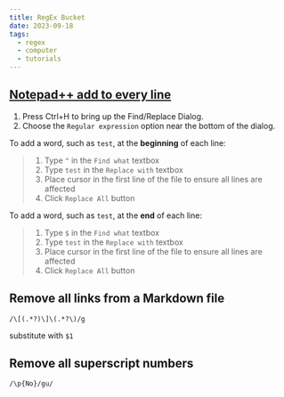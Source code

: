 ```yaml
---
title: RegEx Bucket
date: 2023-09-18
tags:
  - regex
  - computer
  - tutorials
---
```

## [Notepad++ add to every line](https://stackoverflow.com/questions/11003761/notepad-add-to-every-line)
1. Press Ctrl+H to bring up the Find/Replace Dialog.
2. Choose the `Regular expression` option near the bottom of the dialog.

To add a word, such as `test`, at the **beginning** of each line:

> 1. Type `^` in the `Find what` textbox
> 2. Type `test` in the `Replace with` textbox
> 3. Place cursor in the first line of the file to ensure all lines are affected
> 4. Click `Replace All` button

To add a word, such as `test`, at the **end** of each line:

> 1. Type `$` in the `Find what` textbox
> 2. Type `test` in the `Replace with` textbox
> 3. Place cursor in the first line of the file to ensure all lines are affected
> 4. Click `Replace All` button

## Remove all links from a Markdown file
```
/\[(.*?)\]\(.*?\)/g
```
substitute with `$1`

## Remove all superscript numbers
```
/\p{No}/gu/
```


